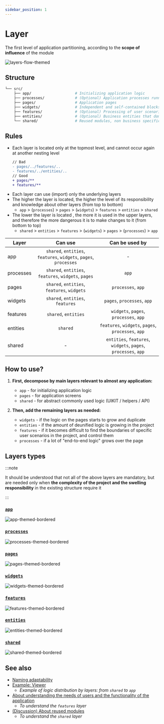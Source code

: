 ```yaml
---
sidebar_position: 1
---
```


# Layer

The first level of application partitioning, according to the **scope of influence** of the module

![layers-flow-themed](/img/layers_flow.png)

## Structure

```sh
└── src/
    ├── app/                    # Initializing application logic
    ├── processes/              # (Optional) Application processes running over pages
    ├── pages/                  # Application pages
    ├── widgets/                # Independent and self-contained blocks for pages
    ├── features/               # (Optional) Processing of user scenarios
    ├── entities/               # (Optional) Business entities that domain logic operates with
    └── shared/                 # Reused modules, non business specific
```

## Rules

- Each layer is located only at the topmost level, and cannot occur again at another nesting level

    ```diff
    // Bad
    - pages/../features/..
    - features/../entities/..
    // Good
    + pages/**
    + features/**
    ```

<!-- use: https://www.tablesgenerator.com/markdown_tables# -->

- Each layer can use (import) only the underlying layers
- The higher the layer is located, the higher the level of its responsibility and knowledge about other layers (from top to bottom)
  - `app` > (`processes`) > `pages` > (`widgets`) > `features` > `entities` > `shared`
- The lower the layer is located , the more it is used in the upper layers, and therefore the more dangerous it is to make changes to it (from bottom to top)
  - `shared` > `entities` > `features` > (`widgets`) > `pages` > (`processes`) > `app`

| Layer     |                              Can use                              |                         Can be used by                         |
|-----------|:-----------------------------------------------------------------:|:--------------------------------------------------------------:|
| app       | `shared`, `entities`, `features`, `widgets`, `pages`, `processes` |                                -                               |
| processes |        `shared`, `entities`, `features`, `widgets`, `pages`       |                              `app`                             |
| pages     |            `shared`, `entities`, `features`, `widgets`            |                       `processes`, `app`                       |
| widgets   |                  `shared`, `entities`, `features`                 |                   `pages`, `processes`, `app`                  |
| features  |                        `shared`, `entities`                       |             `widgets`, `pages`, `processes`, `app`             |
| entities  |                              `shared`                             |       `features`, `widgets`, `pages`, `processes`, `app`       |
| shared    |                                 -                                 | `entities`, `features`, `widgets`, `pages`, `processes`, `app` |

## How to use?

1. **First, decompose by main layers relevant to almost any application:**
    - `app` - for initializing application logic
    - `pages` - for application screens
    - `shared` - for abstract commonly used logic (UIKIT / helpers / API)

2. **Then, add the remaining layers as needed:**
    - `widgets` - if the logic on the pages starts to grow and duplicate
    - `entities` - if the amount of deunified logic is growing in the project
    - `features` - if it becomes difficult to find the boundaries of specific user scenarios in the project, and control them
    - `processes` - if a lot of "end-to-end logic" grows over the page

## Layers types

<!-- I left the phrases in the comments, in case we decide to return them -->

:::note

It should be understood that not all of the above layers are mandatory, but are needed only when **the complexity of the project and the swelling responsibility** in the existing structure require it

:::

### [`app`][refs-app]

<!-- **Initializing logic of the application** -->

![app-themed-bordered](/img/layers/app.png)

### [`processes`][refs-processes]

<!-- **Application business processes that manage pages** -->

![processes-themed-bordered](/img/layers/processes.png)

### [`pages`][refs-pages]

![pages-themed-bordered](/img/layers/pages.png)

### [`widgets`][refs-widgets]

![widgets-themed-bordered](/img/layers/widgets.png)

### [`features`][refs-features]

<!-- **Parts of the application functionality** -->

![features-themed-bordered](/img/layers/features.png)

### [`entities`][refs-entities]

<!-- **Business Entities** -->

![entities-themed-bordered](/img/layers/entities.png)

### [`shared`][refs-shared]

<!-- **Reused modules, without binding to business logic** -->

![shared-themed-bordered](/img/layers/shared.png)

## See also

- [Naming adaptability][refs-naming-adaptability]
- [Example: Viewer][refs-example-viewer]
  - *Example of logic distribution by layers: from `shared` to `app`*
- [About understanding the needs of users and the functionality of the application][refs-needs]
  - *To understand the `features` layer*
- [(Discussion) About reused modules][disc-sharing]
  - *To understand the `shared` layer*

[refs-naming-adaptability]: /docs/about/understanding/naming
[refs-needs]: /docs/about/understanding/needs-driven

[refs-low-coupling]: /docs/reference/isolation/coupling-cohesion
[refs-example-viewer]: /docs/guides/examples/auth

[refs-app]: /docs/reference/units/layers/app
[refs-processes]: /docs/reference/units/layers/processes
[refs-pages]: /docs/reference/units/layers/pages
[refs-widgets]: /docs/reference/units/layers/widgets
[refs-features]: /docs/reference/units/layers/features
[refs-entities]: /docs/reference/units/layers/entities
[refs-shared]: /docs/reference/units/layers/shared

[refs-segments]: /docs/reference/units/segments
[refs-segments--ui]: /docs/reference/units/segments#ui
[refs-segments--model]: /docs/reference/units/segments#model
[refs-segments--lib]: /docs/reference/units/segments#lib
[refs-segments--api]: /docs/reference/units/segments#api
[refs-segments--config]: /docs/reference/units/segments#config

[disc-sharing]: https://github.com/feature-sliced/documentation/discussions/14
